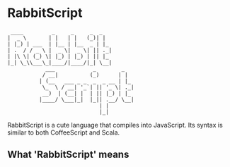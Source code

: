# RabbitScript

```
 ____         _     _     _  _
|  _ \       | |   | |   (_)| |
| |_) | ___  | |__ | |__  _ | |_
| .  / / _ \ |  _ \|  _ \| || ._|
| |\ \| (_) \| |_) | |_) | || |_
|_| \_\\___\_|____/|____/|_| \__|
            ___            _        _
           / __|          (_)      | |
          | (__   ___ _ _  _  _ __ | |_
           \_  \ / __| '_`| || '_ \| ._|
           __)  | (__| |  | || |_) | |_
          |____/ \___|_|  |_|| .__/ \__|
                             | |
                             |_|
```


RabbitScript is a cute language that compiles into JavaScript.
Its syntax is similar to both CoffeeScript and Scala.


## What 'RabbitScript' means


